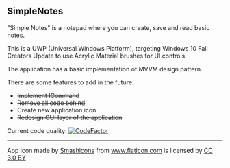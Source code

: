 ## SimpleNotes
"Simple Notes" is a notepad where you can create, save and read basic notes.

This is a UWP (Universal Windows Platform), targeting Windows 10 Fall Creators Update to use Acrylic Material brushes for UI controls.

The application has a basic implementation of MVVM design pattern.

There are some features to add in the future:
* ~~Implement ICommand~~
* ~~Remove all code behind~~
* Create new application icon
* ~~Redesign GUI layer of the application~~

Current code quality: [![CodeFactor](https://www.codefactor.io/repository/github/madtiger2409/simplenotes/badge)](https://www.codefactor.io/repository/github/madtiger2409/simplenotes)

***

<div>App icon made by <a href="https://www.flaticon.com/authors/smashicons" title="Smashicons">Smashicons</a> from <a href="https://www.flaticon.com/" title="Flaticon">www.flaticon.com</a> is licensed by <a href="http://creativecommons.org/licenses/by/3.0/" title="Creative Commons BY 3.0" target="_blank">CC 3.0 BY</a></div>
